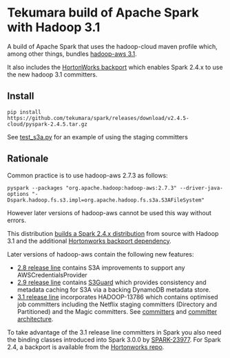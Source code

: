 # Tekumara build of Apache Spark with Hadoop 3.1

A build of Apache Spark that uses the hadoop-cloud maven profile which, among other things, bundles [hadoop-aws 3.1](https://hadoop.apache.org/docs/r3.1.0/hadoop-aws/tools/hadoop-aws/index.html).

It also includes the [HortonWorks backport](https://github.com/hortonworks-spark/cloud-integration/blob/master/spark-cloud-integration/src/main/site/markdown/index.md) which enables Spark 2.4.x to use the new hadoop 3.1 committers.

## Install

```
pip install https://github.com/tekumara/spark/releases/download/v2.4.5-cloud/pyspark-2.4.5.tar.gz
```

See [test_s3a.py](https://github.com/tekumara/spark/blob/70d0538034/python/test_dist/test_s3a.py#L43) for an example of using the staging committers

## Rationale

Common practice is to use hadoop-aws 2.7.3 as follows:

```
pyspark --packages "org.apache.hadoop:hadoop-aws:2.7.3" --driver-java-options "-Dspark.hadoop.fs.s3.impl=org.apache.hadoop.fs.s3a.S3AFileSystem"
```

However later versions of hadoop-aws cannot be used this way without errors.

This distribution [builds a Spark 2.4.x distribution](https://github.com/tekumara/spark/blob/70d0538034/.github/workflows/spark-cloud.yml#L59) from source with Hadoop 3.1 and the additional [Hortonworks backport dependency](https://github.com/tekumara/spark/blob/70d0538034/hadoop-cloud/pom.xml#L248).

Later versions of hadoop-aws contain the following new features:

* [2.8 release line](http://hadoop.apache.org/docs/r2.8.0/index.html) contains S3A improvements to support any AWSCredentialsProvider
* [2.9 release line](http://hadoop.apache.org/docs/r2.9.0/index.html) contains [S3Guard](http://hadoop.apache.org/docs/r2.9.0/hadoop-aws/tools/hadoop-aws/s3guard.html) which provides consistency and metadata caching for S3A via a backing DynamoDB metadata store.
* [3.1 release line](http://hadoop.apache.org/docs/r3.1.0/index.html) incorporates HADOOP-13786 which contains optimised job committers including the Netflix staging committers (Directory and Partitioned) and the Magic committers. See [committers](https://github.com/apache/hadoop/blob/branch-3.1/hadoop-tools/hadoop-aws/src/site/markdown/tools/hadoop-aws/committers.md) and [committer architecture](https://github.com/apache/hadoop/blob/trunk/hadoop-tools/hadoop-aws/src/site/markdown/tools/hadoop-aws/committer_architecture.md).

To take advantage of the 3.1 release line committers in Spark you also need the binding classes introduced into Spark 3.0.0 by [SPARK-23977](https://issues.apache.org/jira/browse/SPARK-23977). For Spark 2.4, a backport is available from the [Hortonworks repo](https://mvnrepository.com/artifact/org.apache.spark/spark-hadoop-cloud_2.11/2.3.2.3.1.0.6-1).

